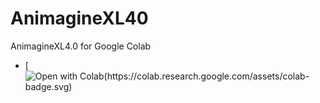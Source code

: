 # AnimagineXL40
AnimagineXL4.0 for Google Colab

- [![Open with Colab(https://colab.research.google.com/assets/colab-badge.svg)](https://colab.research.google.com/github/KagetsuNamba/AnimagineXL40/blob/main/AnimagineXL40.ipynb)
